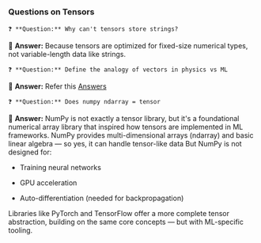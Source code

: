 ### Questions on Tensors
    ❓ **Question:** Why can't tensors store strings?

🧠 **Answer:** Because tensors are optimized for fixed-size numerical types, not variable-length data like strings.

    ❓ **Question:** Define the analogy of vectors in physics vs ML

🧠 **Answer:** Refer this [Answers](DetailedAnswer/AnalogyOfVectorinML.md)
    
    ❓ **Question:** Does numpy ndarray = tensor

🧠 **Answer:** NumPy is not exactly a tensor library, but it's a foundational numerical array library that inspired how tensors are implemented in ML frameworks.
NumPy provides multi-dimensional arrays (ndarray) and basic linear algebra — so yes, it can handle tensor-like data
But NumPy is not designed for:

- Training neural networks

- GPU acceleration

- Auto-differentiation (needed for backpropagation)

Libraries like PyTorch and TensorFlow offer a more complete tensor abstraction, building on the same core concepts — but with ML-specific tooling.
